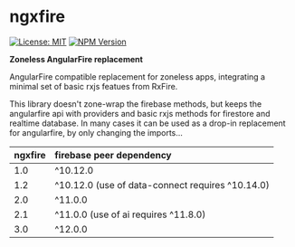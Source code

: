 # ngxfire

[![License: MIT](https://img.shields.io/npm/l/@teve/ngxfire)](lib/LICENCE)
[![NPM Version](https://img.shields.io/npm/v/@teve/ngxfire)](https://www.npmjs.com/package/@teve/ngxfire)

**Zoneless AngularFire replacement**

AngularFire compatible replacement for zoneless apps, integrating a minimal set of basic rxjs featues from RxFire.

This library doesn't zone-wrap the firebase methods, but keeps the angularfire api with providers and basic rxjs methods for firestore and realtime database. In many cases it can be used as a drop-in replacement for angularfire, by only changing the imports...

| ngxfire | firebase peer dependency                         |
| :------ | :----------------------------------------------- |
| 1.0     | ^10.12.0                                         |
| 1.2     | ^10.12.0 (use of data-connect requires ^10.14.0) |
| 2.0     | ^11.0.0                                          |
| 2.1     | ^11.0.0 (use of ai requires ^11.8.0)             |
| 3.0     | ^12.0.0                                          |
